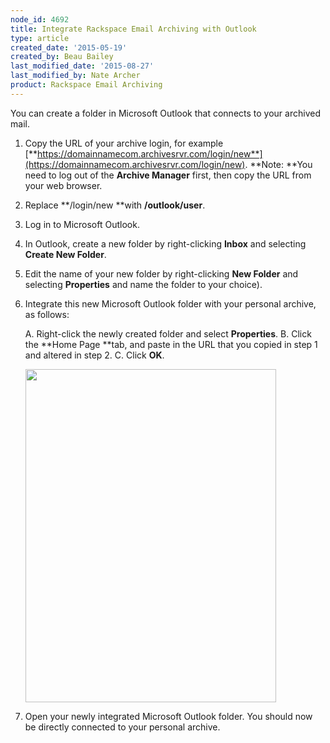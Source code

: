 ```yaml
---
node_id: 4692
title: Integrate Rackspace Email Archiving with Outlook
type: article
created_date: '2015-05-19'
created_by: Beau Bailey
last_modified_date: '2015-08-27'
last_modified_by: Nate Archer
product: Rackspace Email Archiving
---
```


You can create a folder in Microsoft Outlook that connects to your
archived mail.

1.  Copy the URL of your archive login, for example
    [**https://domainnamecom.archivesrvr.com/login/new**](https://domainnamecom.archivesrvr.com/login/new).
    **Note: **You need to log out of the **Archive Manager** first, then
    copy the URL from your web browser.

2.  Replace **/login/new **with **/outlook/user**.

3.  Log in to Microsoft Outlook.

4.  In Outlook, create a new folder by right-clicking **Inbox** and
    selecting **Create New Folder**.

5.  Edit the name of your new folder by right-clicking **New Folder**
    and selecting **Properties** and name the folder to your choice).
6.  Integrate this new Microsoft Outlook folder with your personal
    archive, as follows:

    A.  Right-click the newly created folder and select **Properties**.
    B.  Click the **Home Page **tab, and paste in the URL that you
        copied in step 1 and altered in step 2.
    C.  Click **OK**.

    <img src="https://8026b2e3760e2433679c-fffceaebb8c6ee053c935e8915a3fbe7.ssl.cf2.rackcdn.com/field/image/Integrate%20Archiving%20with%20Outlook%201A.png" width="401" height="533" />

7.  Open your newly integrated Microsoft Outlook folder.
    You should now be directly connected to your personal archive.



